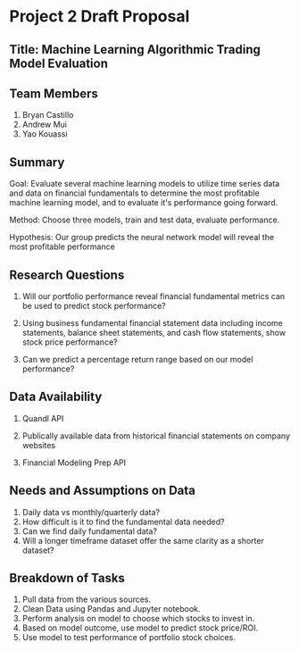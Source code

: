 # Project 2 Draft Proposal

## Title: Machine Learning Algorithmic Trading Model Evaluation

## Team Members

1. Bryan Castillo
1. Andrew Mui
1. Yao Kouassi

## Summary

Goal: Evaluate several machine learning models to utilize time series data and data on financial fundamentals to determine the most profitable machine learning model, and to evaluate it's performance going forward.

Method: Choose three models, train and test data, evaluate performance.

Hypothesis: Our group predicts the neural network model will reveal the most profitable performance

## Research Questions

1. Will our portfolio performance reveal financial fundamental metrics can be used to predict stock performance?

1. Using business fundamental financial statement data including income statements, balance sheet statements, and cash flow statements, show stock price performance?

1. Can we predict a percentage return range based on our model performance?

## Data Availability

1. Quandl API

2. Publically available data from historical financial statements on company websites

3. Financial Modeling Prep API

## Needs and Assumptions on Data

1. Daily data vs monthly/quarterly data?
1. How difficult is it to find the fundamental data needed?
1. Can we find daily fundamental data?
1. Will a longer timeframe dataset offer the same clarity as a shorter dataset?

## Breakdown of Tasks

1. Pull data from the various sources.
1. Clean Data using Pandas and Jupyter notebook.
1. Perform analysis on model to choose which stocks to invest in.
1. Based on model outcome, use model to predict stock price/ROI.
1. Use model to test performance of portfolio stock choices.
